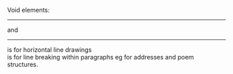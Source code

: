 Void elements: <hr/> and <br/>
<hr/> is for horizontal line drawings
<br/> is for line breaking within paragraphs eg for addresses and poem structures.
